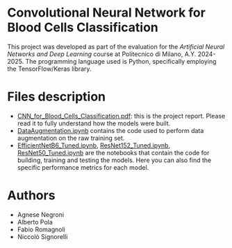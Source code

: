 # Convolutional Neural Network for Blood Cells Classification
This project was developed as part of the evaluation for the _Artificial Neural Networks and Deep Learning_ course at Politecnico di Milano, A.Y. 2024-2025.
The programming language used is Python, specifically employing the TensorFlow/Keras library.

# Files description
- [CNN_for_Blood_Cells_Classification.pdf](https://github.com/niccolo-s/BloodCellsClassification/blob/main/CNN_for_Blood_Cells_Classification.pdf): this is the project report. Please read it to fully understand how the models were built.
- [DataAugmentation.ipynb](https://github.com/niccolo-s/BloodCellsClassification/blob/main/DataAugmentation.ipynb) contains the code used to perform data augmentation on the raw training set.
- [EfficientNetB6_Tuned.ipynb](https://github.com/niccolo-s/BloodCellsClassification/blob/main/EfficientNetB6_Tuned.ipynb), [ResNet152_Tuned.ipynb](https://github.com/niccolo-s/BloodCellsClassification/blob/main/ResNet152_Tuned.ipynb), [ResNet50_Tuned.ipynb](https://github.com/niccolo-s/BloodCellsClassification/blob/main/ResNet50_Tuned.ipynb) are the notebooks that contain the code for building, training and testing the models. Here you can also find the specific performance metrics for each model.

# Authors
- Agnese Negroni
- Alberto Pola
- Fabio Romagnoli
- Niccolò Signorelli
